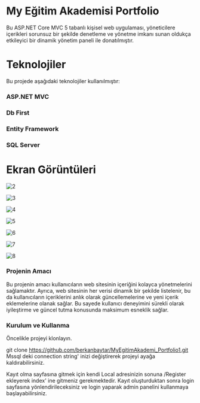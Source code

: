 <h1>My Eğitim Akademisi Portfolio</h1>

Bu ASP.NET Core MVC 5 tabanlı kişisel web uygulaması, yöneticilere içerikleri sorunsuz bir şekilde denetleme ve yönetme imkanı sunan oldukça etkileyici bir dinamik yönetim paneli ile donatılmıştır.

<h1>Teknolojiler</h1>

Bu projede aşağıdaki teknolojiler kullanılmıştır:

<h3>ASP.NET MVC</h3>

<h3>Db First</h3>

<h3>Entity Framework</h3>

<h3>SQL Server</h3>  

<h1>Ekran Görüntüleri</h1>

![2](https://github.com/berkanbaytar/MyEgitimAkademi_Portfolio1/assets/143795341/99bd8bdc-bd1c-42fa-8d21-6b0d1fc6ed00)

![3](https://github.com/berkanbaytar/MyEgitimAkademi_Portfolio1/assets/143795341/ba030956-d177-4ecf-84e8-f0439d7b3a65)

![4](https://github.com/berkanbaytar/MyEgitimAkademi_Portfolio1/assets/143795341/05d34150-b111-4fec-b15a-57dfe55ad0fa)

![5](https://github.com/berkanbaytar/MyEgitimAkademi_Portfolio1/assets/143795341/64cccede-43f7-4e37-8474-6a346a82d81d)

![6](https://github.com/berkanbaytar/MyEgitimAkademi_Portfolio1/assets/143795341/34e707dc-ca7f-4685-ac7d-68dff7c5d8e9)

![7](https://github.com/berkanbaytar/MyEgitimAkademi_Portfolio1/assets/143795341/583fafde-8e79-4268-9a76-9b76e9994f3e)

![8](https://github.com/berkanbaytar/MyEgitimAkademi_Portfolio1/assets/143795341/8dad9e36-b3fd-4ced-b722-79bcc7af58d2)

<h3>Projenin Amacı</h3>

Bu projenin amacı kullanıcıların web sitesinin içeriğini kolayca yönetmelerini sağlamaktır. Ayrıca, web sitesinin her verisi dinamik bir şekilde listelenir, bu da kullanıcıların içeriklerini anlık olarak güncellemelerine ve yeni içerik eklemelerine olanak sağlar. Bu sayede kullanıcı deneyimini sürekli olarak iyileştirme ve güncel tutma konusunda maksimum esneklik sağlar.

<h3>Kurulum ve Kullanma</h3>

 Öncelikle projeyi klonlayın.

git clone https://github.com/berkanbaytar/MyEgitimAkademi_Portfolio1.git Mssql deki connection string' inizi değiştirerek projeyi ayağa kaldırabilirsiniz.

Kayıt olma sayfasına gitmek için kendi Local adresinizin sonuna /Register ekleyerek index' ine gitmeniz gerekmektedir. Kayıt oluşturduktan sonra login sayfasına yönlendirileceksiniz ve login yaparak admin panelini kullanmaya başlayabilirsiniz.

